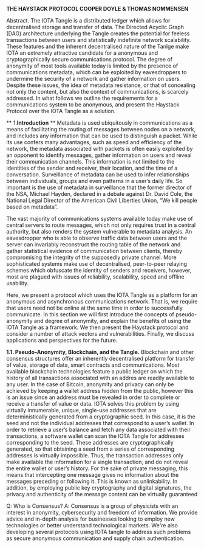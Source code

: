 **THE HAYSTACK PROTOCOL
COOPER DOYLE & THOMAS NOMMENSEN**

Abstract. The IOTA Tangle is a distributed ledger which allows for decentralised storage and transfer of data. The Directed Acyclic Graph (DAG) architecture underlying the Tangle creates the potential for feeless transactions between users and statistically indefinite network scalability. These features and the inherent decentralised nature of the Tanlge make IOTA an extremely attractive candidate for a anonymous and cryptographically secure communications protocol. The degree of anonymity of most tools available today is limited by the presence of communications metadata, which can be exploited by eavesdroppers to undermine the security of a network and gather information on users. Despite these issues, the idea of metadata resistance, or that of concealing not only the content, but also the context of communications, is scarcely addressed. In what follows we outline the requirements for a communications system to be anonymous, and present the Haystack Protocol over the IOTA Tangle as a solution.


** 1.__Introduction__ **
Metadata is used ubiquitously in communications as a means of facilitating the routing of messages between nodes on a network, and includes any information that can be used to distinguish a packet. While its use confers many advantages, such as speed and efficiency of the network, the metadata associated with packets is often easily exploited by an opponent to identify messages, gather information on users and reveal their communication channels. This information is not limited to the identities of the sender and receiver, their location, and the time of a conversation. Surveillance of metadata can be used to infer relationships between individuals, groups and even patterns in a user’s daily life. So important is the use of metadata in surveillance that the former director of the NSA, Michael Hayden, declared in a debate against Dr. David Cole, the National Legal Director of the American Civil Liberties Union, “We kill people based on metadata”.

The vast majority of communications systems available today make use of central servers to route messages, which not only requires trust in a central authority, but also renders the system vulnerable to metadata analysis. An eavesdropper who is able to observe traffic data between users and the server can invariably reconstruct the routing table of the network and gather statistical evidence of communication between clients, thereby compromising the integrity of the supposedly private channel. More sophisticated systems make use of decentralised, peer-to-peer relaying schemes which obfuscate the identity of senders and receivers, however, most are plagued with issues of reliability, scalability, speed and offline usability.

Here, we present a protocol which uses the IOTA Tangle as a platform for an anonymous and asynchronous communications network. That is, we require that users need not be online at the same time in order to successfully communicate. In this section we will first introduce the concepts of pseudo-anonymity and degree of anonymity, and explain the benefits of using the IOTA Tangle as a framework. We then present the Haystack protocol and consider a number of attack vectors and vulnerabilities. Finally, we discuss applications and perspectives for the future.


**1.1. __Pseudo-Anonymity, Blockchain, and the Tangle.__**
Blockchain and other consensus structures offer an inherently decentralised platform for transfer of value, storage of data, smart contracts and communications. Most available blockchain technologies feature a public ledger on which the history of all transactions associated with an addres are readily available to any user. In the case of Bitcoin, anonymity and privacy can only be achieved by keeping a wallet address hidden from the public, however this is an issue since an address must be revealed in order to complete or receive a transfer of value or data. IOTA solves this problem  by using virtually innumerable, unique, single-use addresses that are deterministically generated from a cryptographic seed. In this case, it is the seed and not the individual addresses that correspond to a user’s wallet. In order to retrieve a user’s balance and fetch any data associated with their transactions, a software wallet can scan the IOTA Tangle for addresses corresponding to the seed. These addresses are cryptographically generated, so that obtaining a seed from a series of corresponding addresses is virtually impossible. Thus, the transaction addresses only make available the information for a single transaction, and do not reveal the entire wallet or user’s history. For the sake of private messaging, this means that intercepting one message gives no information about the messages preceding or following it. This is known as unlinkability. In addition, by employing public key cryptography and digital signatures, the privacy and authenticity of the message content can be virtually guaranteed



Q: Who is Consensus?
A: Consensus is a group of physicists with an interest in anonymity, cybersecurity and freedom of information. We provide advice and in-depth analysis for businesses looking to employ new technologies or better understand technological markets. We're also developing several protocols using IOTA tangle to address such problems as secure anonymous communication and supply chain authentication.
